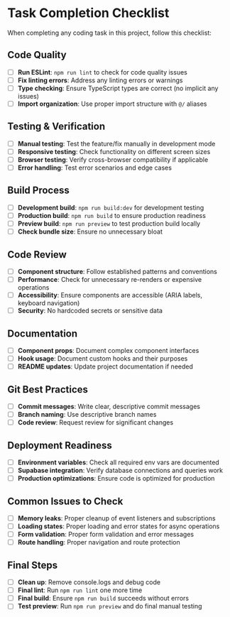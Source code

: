 # Task Completion Checklist

When completing any coding task in this project, follow this checklist:

## Code Quality
- [ ] **Run ESLint**: `npm run lint` to check for code quality issues
- [ ] **Fix linting errors**: Address any linting errors or warnings
- [ ] **Type checking**: Ensure TypeScript types are correct (no implicit any issues)
- [ ] **Import organization**: Use proper import structure with `@/` aliases

## Testing & Verification
- [ ] **Manual testing**: Test the feature/fix manually in development mode
- [ ] **Responsive testing**: Check functionality on different screen sizes
- [ ] **Browser testing**: Verify cross-browser compatibility if applicable
- [ ] **Error handling**: Test error scenarios and edge cases

## Build Process
- [ ] **Development build**: `npm run build:dev` for development testing
- [ ] **Production build**: `npm run build` to ensure production readiness
- [ ] **Preview build**: `npm run preview` to test production build locally
- [ ] **Check bundle size**: Ensure no unnecessary bloat

## Code Review
- [ ] **Component structure**: Follow established patterns and conventions
- [ ] **Performance**: Check for unnecessary re-renders or expensive operations
- [ ] **Accessibility**: Ensure components are accessible (ARIA labels, keyboard navigation)
- [ ] **Security**: No hardcoded secrets or sensitive data

## Documentation
- [ ] **Component props**: Document complex component interfaces
- [ ] **Hook usage**: Document custom hooks and their purposes
- [ ] **README updates**: Update project documentation if needed

## Git Best Practices
- [ ] **Commit messages**: Write clear, descriptive commit messages
- [ ] **Branch naming**: Use descriptive branch names
- [ ] **Code review**: Request review for significant changes

## Deployment Readiness
- [ ] **Environment variables**: Check all required env vars are documented
- [ ] **Supabase integration**: Verify database connections and queries work
- [ ] **Production optimizations**: Ensure code is optimized for production

## Common Issues to Check
- [ ] **Memory leaks**: Proper cleanup of event listeners and subscriptions
- [ ] **Loading states**: Proper loading and error states for async operations
- [ ] **Form validation**: Proper form validation and error messages
- [ ] **Route handling**: Proper navigation and route protection

## Final Steps
- [ ] **Clean up**: Remove console.logs and debug code
- [ ] **Final lint**: Run `npm run lint` one more time
- [ ] **Final build**: Ensure `npm run build` succeeds without errors
- [ ] **Test preview**: Run `npm run preview` and do final manual testing